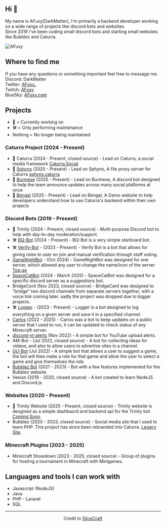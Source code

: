 ## Hi 👋
My name is AFuxy(DarkMatter), I'm primarily a backend developer working on a wide range of projects like discord bots and websites.  
Since 2019 i've been coding small discord bots and starting small websites like Bubblez and Caturra.  
  
<img src="https://komarev.com/ghpvc/?username=AFuxy" alt="AFuxy" />

## Where to find me
If you have any questions or something important feel free to message me.  
Discord: DarkMatter  
Twitter: [AFuxy_](https://x.com/AFuxy_)  
Twitch: [AFuxy](https://twitch.tv/AFuxy)  
BlueSky: [AFuxy.com](https://bsky.app/profile/afuxy.com)  

## Projects
- 🚧 = Currently working on
- 🛠️ = Only performing maintenance
- Nothing = No longer being maintained

### Caturra Project (2024 - Present)
- 🚧 Caturra (2024 - Present, closed source) - Lead on Caturra, a social media framework [Caturra.Social](https://caturra.social)
- 🚧 [Sphynx](https://github.com/CaturraSocial/Sphynx) (2025 - Present) - Lead on Sphynx, A file proxy server for Caturra [sphynx.caturra](https://sphynx.caturra.app)
- 🚧 [Burmese](https://github.com/CaturraSocial/Burmese) (2025 - Present) - Lead on Burmese, A discord bot designed to help the team announce updates across many social platforms at once
- 🚧 [Bengal](https://github.com/CaturraSocial/Bengal) (2025 - Present) - Lead on Bengal, A Demo website to help developers understand how to use Caturra's backend within their own projects

### Discord Bots (2019 - Present)
- 🚧 Trinity (2024 - Present, closed source) - Multi-purpose Discord bot to help with day-to-day moderation/support.
- 🛠️ [BQ-Bot](https://github.com/AFuxy/BQ-Bot) (2024 - Present) - BQ-Bot is a very simple starboard bot.
- 🛠️ [Verify-Bot](https://github.com/AFuxy/Verify-Bot) - (2023 - Present) - Verify Bot is a bot that allows for giving roles to user on join and manual verification through staff voting.
- [GameNightBot](https://github.com/AFuxy/GameNightBot) - (Oct 2024) - GameNightBot was designed for one server, which allowed any user to change the name/icon of the server [Top.gg](https://top.gg/bot/722875819176755261)
- [SpaceCatBot](https://github.com/AFuxy/SpaceCatBot) (2024 - March 2025) - SpaceCatBot was designed for a specific discord server as a suggestions bot.
- BridgeCord (Nov 2023, closed source) - BridgeCard was designed to "bridge" two discord channels from separate servers together, with a voice link coming later. sadly the project was dropped due to bigger projects.
- 🛠️ [Logger](https://github.com/AFuxy/Logger) - (2023 - Present) - Logger is a bot designed to log everything on a given server and save it in a specified channel.
- [Carlos](https://github.com/AFuxy/Carlos) (2022 - 2025) - Carlos was a bot to keep updates on a public server that I used to run, it can be updated to check status of any Minecraft server.
- [discord-yt-alerts](https://github.com/AFuxy/discord-yt-alerts) (Nov 2022) - A simple bot for YouTube upload alerts.
- AM-Bot - (Jul 2022, closed source) - A bot for collecting ideas for videos, and also to allow users to advertise sites in a channel.
- [GU-Bot](https://github.com/AFuxy/GU-bot) (Jul 2022) - A simple bot that allows a user to suggest a game, the bot will then make a role for that game and allow the user to select a game and give themselves the role
- [Bubblez Bot](https://github.com/ProjectBubblez/bubblez-bot) (2021 - 2023) - Bot with a few features implemented for the Bubblez website.
- Vexion (2019 - 2020, closed source) - A bot created to learn NodeJS and Discord.js.

### Websites (2020 - Present)
- 🚧 Trinity Website (2025 - Present, closed source) - Trinity website is desgined as a simple dashbaord and backend api for the Trinity bot [Coming Soon]().
- Bubblez (2020 - 2023, closed source) - Social media site that I used to learn PHP. This project has since been rebranded into Caturra. [Legacy Site](https://bubblez.app).

### Minecraft Plugins (2023 - 2025)
- Minecraft Showdown (2023 - 2025, closed source) - Group of plugins for hosting a tournament in Minecraft with Minigames.

## Languages and tools I can work with
- Javascript (NodeJS)
- Java
- PHP - Laravel
- SQL


---
<p align="center">Credit to <a href="https://github.com/SliceCraft/SliceCraft">SliceCraft</a> </p>
